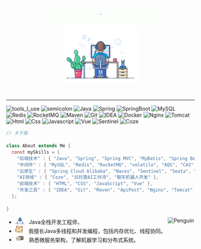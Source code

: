 <div align="center" width="50">

<img src="./images/hellocoders_rounded.gif" href="https://github.com/sp-xd" alt="Hello Coders" width="60%"/> <br>
<img src="./images/dev-working_rounded.gif" href="https://github.com/sp-xd" alt="Workspace"  width="40%"/><br> 



<br>
</div>

<hr></hr>

![tools_I_use](https://img.shields.io/badge/-%F0%9F%9A%80%20我的技术栈-orange)
![semicolon](https://img.shields.io/badge/-%3A-orange)
![Java](https://img.shields.io/badge/Java-ED8B00?style=flat&logo=java&logoColor=white)
![Spring](https://img.shields.io/badge/Spring-6DB33F?style=flat&logo=spring&logoColor=white)
![SpringBoot](https://img.shields.io/badge/SpringBoot-6DB33F?style=flat&logo=spring-boot&logoColor=white)
![MySQL](https://img.shields.io/badge/MySQL-4479A1?style=flat&logo=mysql&logoColor=white)
![Redis](https://img.shields.io/badge/Redis-DC382D?style=flat&logo=redis&logoColor=white)
![RocketMQ](https://img.shields.io/badge/RocketMQ-D77310?style=flat&logo=apache&logoColor=white)
![Maven](https://img.shields.io/badge/Maven-C71A36?style=flat&logo=apache-maven&logoColor=white)
![Git](https://img.shields.io/badge/GIT-E44C30?style=flat&logo=git&logoColor=white)
![IDEA](https://img.shields.io/badge/IntelliJ_IDEA-000000?style=flat&logo=intellij-idea&logoColor=white)
![Docker](https://img.shields.io/badge/Docker-2496ED?style=flat&logo=docker&logoColor=white)
![Nginx](https://img.shields.io/badge/Nginx-009639?style=flat&logo=nginx&logoColor=white)
![Tomcat](https://img.shields.io/badge/Tomcat-F8DC75?style=flat&logo=apache-tomcat&logoColor=black)
![Html](https://img.shields.io/badge/HTML5-E34F26?style=flat&logo=html5&logoColor=white)
![Css](https://img.shields.io/badge/CSS3-1572B6?style=flat&logo=css3&logoColor=white)
![Javascript](https://img.shields.io/badge/JavaScript-323330?style=flat&logo=javascript&logoColor=F7DF1E)
![Vue](https://img.shields.io/badge/Vue.js-35495E?style=flat&logo=vue.js&logoColor=4FC08D)
![Sentinel](https://img.shields.io/badge/Sentinel-41B883?style=flat&logo=alibaba-cloud&logoColor=white)
![Coze](https://img.shields.io/badge/Coze-0078D7?style=flat&logo=ai&logoColor=white)

```java
// 关于我

class About extends Me { 
  const mySkills = {  
    "后端技术" : { "Java", "Spring", "Spring MVC", "MyBatis", "Spring Boot", "Spring Security", "Spring Cloud" },
    "中间件" : { "MySQL", "Redis", "RocketMQ", "volatile", "AQS", "CAS" },
    "云原生" : { "Spring Cloud Alibaba", "Nacos", "Sentinel", "Seata", "Zipki Gateway" },
    "AI领域" : { "Coze", "云托管AI工作流", "聊天机器人开发" },
    "前端技术" : { "HTML", "CSS", "JavaScript", "Vue" },
    "开发工具" : { "IDEA", "Git", "Maven", "ApiPost", "Nginx", "Tomcat" }
  };

}
```

-  <img alt="GIF" src="./images/Developer.gif" width="25" /> &nbsp; Java全栈开发工程师，<img align="right" src="./images/penguin.png" alt="Penguin" width="15%" /><br>
- <img src="./images/hyperkitty.gif" width="20" />&nbsp;&nbsp;&nbsp; 我擅长Java多线程和并发编程，包括内存优化、线程协同。 <br>
- <img src="./images/message.gif" width="25" />&nbsp;&nbsp; 熟悉微服务架构，了解机器学习和分布式系统。 <br>



<div align="center" >




<!--img src="https://github.com/SP-XD/SP-XD/blob/main/images/this_page_is.gif?raw=true"  width="40%"/-->

</div>

